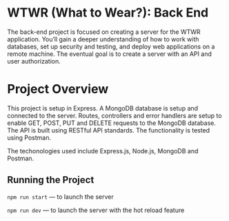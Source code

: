 # WTWR (What to Wear?): Back End

The back-end project is focused on creating a server for the WTWR application. You’ll gain a deeper understanding of how to work with databases, set up security and testing, and deploy web applications on a remote machine. The eventual goal is to create a server with an API and user authorization.

# Project Overview

This project is setup in Express. A MongoDB database is setup and connected to the server. Routes, controllers and error handlers are setup to enable GET, POST, PUT and DELETE requests to the MongoDB database. The API is built using RESTful API standards. The functionality is tested using Postman.

The techonologies used include Express.js, Node.js, MongoDB and Postman.

## Running the Project

`npm run start` — to launch the server

`npm run dev` — to launch the server with the hot reload feature
